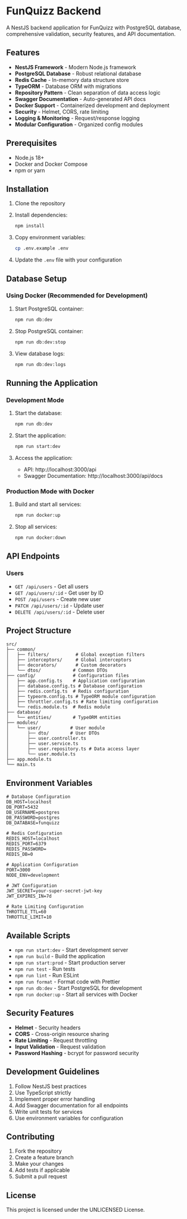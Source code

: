 # FunQuizz Backend

A NestJS backend application for FunQuizz with PostgreSQL database, comprehensive validation, security features, and API documentation.

## Features

- **NestJS Framework** - Modern Node.js framework
- **PostgreSQL Database** - Robust relational database
- **Redis Cache** - In-memory data structure store
- **TypeORM** - Database ORM with migrations
- **Repository Pattern** - Clean separation of data access logic
- **Swagger Documentation** - Auto-generated API docs
- **Docker Support** - Containerized development and deployment
- **Security** - Helmet, CORS, rate limiting
- **Logging & Monitoring** - Request/response logging
- **Modular Configuration** - Organized config modules

## Prerequisites

- Node.js 18+
- Docker and Docker Compose
- npm or yarn

## Installation

1. Clone the repository
2. Install dependencies:
   ```bash
   npm install
   ```

3. Copy environment variables:
   ```bash
   cp .env.example .env
   ```

4. Update the `.env` file with your configuration

## Database Setup

### Using Docker (Recommended for Development)

1. Start PostgreSQL container:
   ```bash
   npm run db:dev
   ```

2. Stop PostgreSQL container:
   ```bash
   npm run db:dev:stop
   ```

3. View database logs:
   ```bash
   npm run db:dev:logs
   ```

## Running the Application

### Development Mode

1. Start the database:
   ```bash
   npm run db:dev
   ```

2. Start the application:
   ```bash
   npm run start:dev
   ```

3. Access the application:
   - API: http://localhost:3000/api
   - Swagger Documentation: http://localhost:3000/api/docs

### Production Mode with Docker

1. Build and start all services:
   ```bash
   npm run docker:up
   ```

2. Stop all services:
   ```bash
   npm run docker:down
   ```

## API Endpoints

### Users
- `GET /api/users` - Get all users
- `GET /api/users/:id` - Get user by ID
- `POST /api/users` - Create new user
- `PATCH /api/users/:id` - Update user
- `DELETE /api/users/:id` - Delete user

## Project Structure

```
src/
├── common/
│   ├── filters/          # Global exception filters
│   ├── interceptors/     # Global interceptors
│   ├── decorators/       # Custom decorators
│   └── dtos/            # Common DTOs
├── config/              # Configuration files
│   ├── app.config.ts    # Application configuration
│   ├── database.config.ts # Database configuration
│   ├── redis.config.ts  # Redis configuration
│   ├── typeorm.config.ts # TypeORM module configuration
│   ├── throttler.config.ts # Rate limiting configuration
│   └── redis.module.ts  # Redis module
├── database/
│   └── entities/        # TypeORM entities
├── modules/
│   └── user/           # User module
│       ├── dto/        # User DTOs
│       ├── user.controller.ts
│       ├── user.service.ts
│       ├── user.repository.ts # Data access layer
│       └── user.module.ts
├── app.module.ts
└── main.ts
```

## Environment Variables

```env
# Database Configuration
DB_HOST=localhost
DB_PORT=5432
DB_USERNAME=postgres
DB_PASSWORD=postgres
DB_DATABASE=funquizz

# Redis Configuration
REDIS_HOST=localhost
REDIS_PORT=6379
REDIS_PASSWORD=
REDIS_DB=0

# Application Configuration
PORT=3000
NODE_ENV=development

# JWT Configuration
JWT_SECRET=your-super-secret-jwt-key
JWT_EXPIRES_IN=7d

# Rate Limiting Configuration
THROTTLE_TTL=60
THROTTLE_LIMIT=10
```

## Available Scripts

- `npm run start:dev` - Start development server
- `npm run build` - Build the application
- `npm run start:prod` - Start production server
- `npm run test` - Run tests
- `npm run lint` - Run ESLint
- `npm run format` - Format code with Prettier
- `npm run db:dev` - Start PostgreSQL for development
- `npm run docker:up` - Start all services with Docker

## Security Features

- **Helmet** - Security headers
- **CORS** - Cross-origin resource sharing
- **Rate Limiting** - Request throttling
- **Input Validation** - Request validation
- **Password Hashing** - bcrypt for password security

## Development Guidelines

1. Follow NestJS best practices
2. Use TypeScript strictly
3. Implement proper error handling
4. Add Swagger documentation for all endpoints
5. Write unit tests for services
6. Use environment variables for configuration

## Contributing

1. Fork the repository
2. Create a feature branch
3. Make your changes
4. Add tests if applicable
5. Submit a pull request

## License

This project is licensed under the UNLICENSED License.
